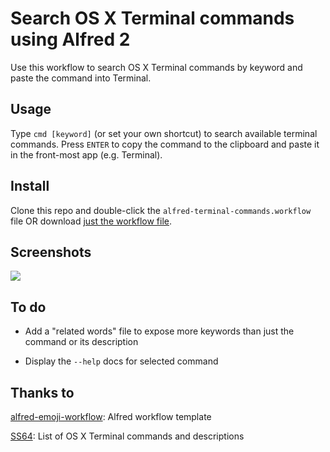 # Search OS X Terminal commands using Alfred 2

Use this workflow to search OS X Terminal commands by keyword and paste the command into Terminal.

## Usage
Type `cmd [keyword]` (or set your own shortcut) to search available terminal commands. Press `ENTER` to copy the command to the clipboard and paste it in the front-most app (e.g. Terminal).

## Install

Clone this repo and double-click the `alfred-terminal-commands.workflow` file OR download [just the workflow file](http://bit.ly/10Azqx2).

## Screenshots

![](http://f.cl.ly/items/3B18383s2O0B2Z0b2g11/Screen%20Shot%202013-12-06%20at%201.06.25%20AM.png)

## To do

* Add a "related words" file to expose more keywords than just the command or its description

* Display the `--help` docs for selected command

## Thanks to

[alfred-emoji-workflow](https://github.com/carlosgaldino/alfred-emoji-workflow): Alfred workflow template

[SS64](http://ss64.com/osx/): List of OS X Terminal commands and descriptions
